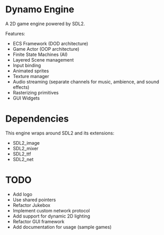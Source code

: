 # Dynamo Engine

A 2D game engine powered by SDL2.

Features:
- ECS Framework (DOD architecture)
- Game Actor (OOP architecture)
- Finite State Machines (AI)
- Layered Scene management
- Input binding
- Animated sprites
- Texture manager
- Audio streaming (separate channels for music, ambience, and sound effects)
- Rasterizing primitives
- GUI Widgets

# Dependencies

This engine wraps around SDL2 and its extensions:
- SDL2_image
- SDL2_mixer
- SDL2_ttf
- SDL2_net

# TODO
- Add logo
- Use shared pointers
- Refactor Jukebox
- Implement custom network protocol
- Add support for dynamic 2D lighting
- Refactor GUI framework
- Add documentation for usage (sample games)